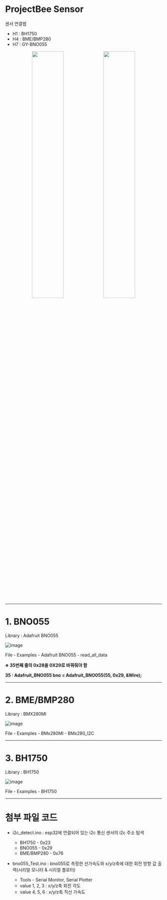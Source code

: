 # ProjectBee Sensor

센서 연결법
 - H1 : BH1750
 - H4 : BME/BMP280
 - H7 : GY-BNO055
   
<p align="center">
  <img src="https://github.com/user-attachments/assets/b689cbd4-93d7-4b97-9bd6-5a30cf3b85d2" width="45%" />
  <img src="https://github.com/user-attachments/assets/18c7620a-1be2-4f42-8854-db002fa05f9e" width="45%" />
</p>

---

# 1. BNO055
Library : Adafruit BNO055

![image](https://github.com/user-attachments/assets/5f35332d-df84-4389-8ac9-81510a590997)

File - Examples - Adafruit BNO055 - read_all_data

**※ 35번째 줄의 0x28을 0X29로 바꿔줘야 함** 

  **35 : Adafruit_BNO055 bno = Adafruit_BNO055(55, 0x29, &Wire);**

---

# 2. BME/BMP280 
Library : BMX280MI

![image](https://github.com/user-attachments/assets/1bf6618e-57ba-40a8-ac54-76c66ceca1bc)

File - Examples - BMx280MI - BMx280_I2C

---

# 3. BH1750
Library : BH1750

![image](https://github.com/user-attachments/assets/af64f6b7-f7e7-43ce-b189-75dba6d13437)

File - Examples - BH1750 


---
# 첨부 파일 코드
- i2c_detect.ino : esp32에 연결되어 있는 i2c 통신 센서의 i2c 주소 탐색
   - BH1750 - 0x23
   - BNO055 - 0x29
   - BME/BMP280 - 0x76

- bno055_Test.ino : bno055로 측정한 선가속도와 x/y/z축에 대한 회전 방향 값 출력(시리얼 모니터 & 시리얼 플로터)
   - Tools - Serial Monitor, Serial Plotter
   - value 1, 2, 3 : x/y/z축 회전 각도
   - value 4, 5, 6 : x/y/z축 직선 가속도
